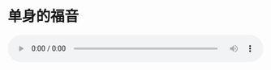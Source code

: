# 单身的福音

<audio style="width: 100%;" preload="false" controls controlslist="nodownload"><source src="//cdn.wechat.edu.pl/audio/mp3/old/12365.mp3" type="audio/mpeg">Your browser does not support the audio element.</audio>


